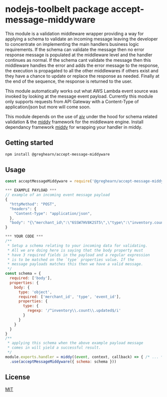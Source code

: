 # nodejs-toolbelt package accept-message-middyware
This module is a validation middleware wrapper providing a way for applying a schema to validate an incoming message leaving the developer to concentrate on implementing the main handlers business logic requirements.
If the schema can validate the message then no error response message is populated at the middleware level and the handler continues as normal.
If the schema cant validate the message then this middleware handles the error and adds the error message to the response, the execution is propagated to all the other middlewares if others exist and they have a chance to update or replace the response as needed. 
Finally at the end of the sequence, the response is returned to the user.

This module automatically works out what AWS Lambda event source was invoked by looking at the message event payload. Currently this module only supports requests from API Gateway with a Content-Type of application/json but more will come soon.

This module depends on the use of [ajv](https://www.npmjs.com/package/ajv) under the hood for schema related validation & the [middy](https://www.npmjs.com/package/middy) framework for the middleware engine.
Install dependancy framework [middy](https://www.npmjs.com/package/middy) for wrapping your handler in middy.

## Getting started

```bash
npm install @greghearn/accept-message-middyware
```

## Usage

```javascript
const acceptMessageMiddyware = require('@greghearn/accept-message-middyware')

*** EXAMPLE PAYLOAD ***
// example of an incoming event message payload
{
  "httpMethod": "POST",
  "headers": {
    "Content-Type": "application/json",
  },
  "body": "{\"merchant_id\":\"6SSW7HV8K2ST5\",\"type\":\"inventory.count.updated\",\"event_id\":\"df5f3813-a913-45a1-94e9-fdc3f7d5e3b6\"}",
}

*** YOUR CODE ***
/**
 * Setup a schema relating to your incoming data for validating.
 * All we are doing here is saying that the body property must 
 * have 3 required fields in the payload and a regular expression 
 * is to be matched on the `type` properties value. If the
 * message payloads matches this then we have a valid message.
 */
const schema = {
  required: ['body'],
  properties: {
    body: {
      type: 'object',
      required: ['merchant_id', 'type', 'event_id'],
      properties: {
        type: {
          regexp: '/^inventory\\.count\\.updated$/i'
        }
      }
    }
  }
}
/**
 * applying this schema when the above example payload message 
 * comes in will yield a successful result.
 */
module.exports.handler = middy((event, context, callback) => { /* ... */ })
  .use(acceptMessageMiddyware({ schema: schema }))

```


## License
[MIT](https://choosealicense.com/licenses/mit/)